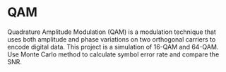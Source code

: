 # QAM
Quadrature Amplitude Modulation (QAM) is a modulation technique that uses both amplitude and phase variations on two orthogonal carriers to encode digital data.
This project is a simulation of 16-QAM and 64-QAM. Use Monte Carlo method to calculate symbol error rate and compare the SNR.

